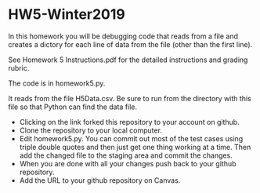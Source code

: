 # HW5-Winter2019
In this homework you will be debugging code that reads from a file and creates a dictory for each line of data from the file (other than the first line). 

See Homework 5 Instructions.pdf for the detailed instructions and grading rubric.

The code is in homework5.py.

It reads from the file H5Data.csv.  Be sure to run from the directory with this file so that Python can find the data file.

- Clicking on the link forked this repository to your account on github.  
- Clone the repository to your local computer.
- Edit homework5.py.  You can commit out most of the test cases using triple double quotes and then just get one thing working at a time.  Then add the changed file to the staging area and commit the changes.  
- When you are done with all your changes push back to your github repository.
- Add the URL to your github repository on Canvas.

